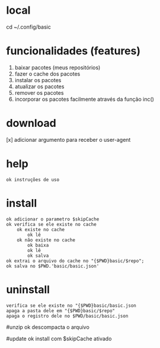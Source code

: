 # local
cd ~/.config/basic

# funcionalidades (features)
1. baixar pacotes (meus repositórios)
2. fazer o cache dos pacotes
3. instalar os pacotes
4. atualizar os pacotes
5. remover os pacotes
6. incorporar os pacotes facilmente através da função inc()

# download
\[x] adicionar argumento para receber o user-agent

# help
    ok instruções de uso

# install
    ok adicionar o parametro $skipCache
    ok verifica se ele existe no cache
        ok existe no cache
            ok lê
        ok não existe no cache
            ok baixa
            ok lê
            ok salva
    ok extrai o arquivo do cache no "{$PWD}basic/$repo";
    ok salva no $PWD.'basic/basic.json'

# uninstall
    verifica se ele existe no "{$PWD}basic/basic.json
    apaga a pasta dele em "{$PWD}basic/$repo"
    apaga o registro dele no $PWD/basic/basic.json

#unzip
    ok descompacta o arquivo

#update
    ok install com $skipCache ativado
